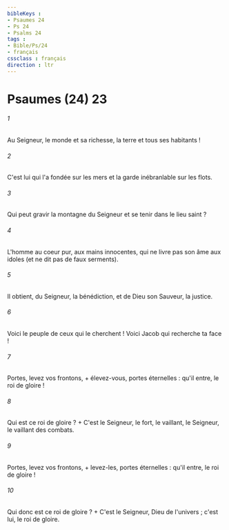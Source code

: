 ```yaml
---
bibleKeys : 
- Psaumes 24
- Ps 24
- Psalms 24
tags : 
- Bible/Ps/24
- français
cssclass : français
direction : ltr
---
```


# Psaumes (24) 23

###### 1
Au Seigneur, le monde et sa richesse, la terre et tous ses habitants !
###### 2
C'est lui qui l'a fondée sur les mers et la garde inébranlable sur les flots.
###### 3
Qui peut gravir la montagne du Seigneur et se tenir dans le lieu saint ?
###### 4
L'homme au coeur pur, aux mains innocentes, qui ne livre pas son âme aux idoles (et ne dit pas de faux serments).
###### 5
Il obtient, du Seigneur, la bénédiction, et de Dieu son Sauveur, la justice.
###### 6
Voici le peuple de ceux qui le cherchent ! Voici Jacob qui recherche ta face !
###### 7
Portes, levez vos frontons, + élevez-vous, portes éternelles : qu'il entre, le roi de gloire !
###### 8
Qui est ce roi de gloire ? + C'est le Seigneur, le fort, le vaillant, le Seigneur, le vaillant des combats.
###### 9
Portes, levez vos frontons, + levez-les, portes éternelles : qu'il entre, le roi de gloire !
###### 10
Qui donc est ce roi de gloire ? + C'est le Seigneur, Dieu de l'univers ; c'est lui, le roi de gloire.
